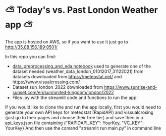# :partly_sunny: Today's vs. Past London Weather app :partly_sunny:

The app is hosted on AWS, so if you want to use it just go to http://35.88.156.189:8501/

In this repo you can find:
- [data_preprocessing_and_eda notebook](https://github.com/sofianieva/weather_app/blob/main/data_preprocessing_and_eda.ipynb) used to generate one of the dataset needed (weather_data_london_01012017_31122021) from datasets downloaded from https://meteostat.net/ and https://www.visualcrossing.com/  
- Dataset sun_london_2022 downloaded from https://www.sunrise-and-sunset.com/en/sun/united-kingdom/london/2022
- Files .py with the streamlit code and functions to run the app

If you would like to clone the and run the app locally, first you would need to generate your own API keys for meteostat (RapidAPI) and vissualcrosing (just go to their pages and choose their free tier) and save then in a api_keys.json file containing
{"RAPIDAPI_KEY": YourKey, 
 "VC_KEY": YourKey}
 And then use the comand "streamlit run main.py" in command line
